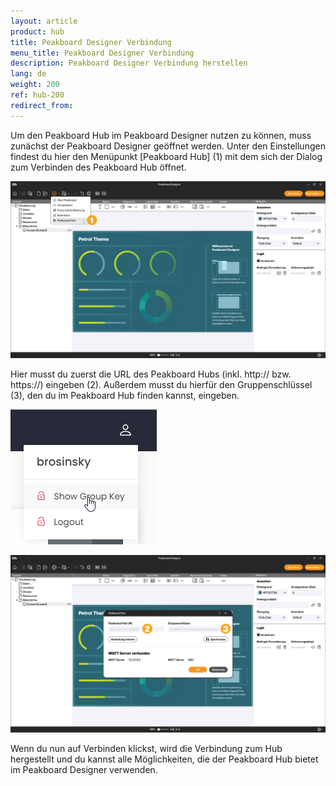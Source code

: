 ```yaml
---
layout: article
product: hub
title: Peakboard Designer Verbindung
menu_title: Peakboard Designer Verbindung
description: Peakboard Designer Verbindung herstellen
lang: de
weight: 200
ref: hub-200
redirect_from:
---
```


Um den Peakboard Hub im Peakboard Designer nutzen zu können, muss zunächst der Peakboard Designer geöffnet werden.
Unter den Einstellungen findest du hier den Menüpunkt [Peakboard Hub] (1) mit dem sich der Dialog zum Verbinden des Peakboard Hub öffnet.

![Peakboard Hub](/assets/images/hub/de_hub_connecttodesigner1.png)

Hier musst du zuerst die URL des Peakboard Hubs (inkl. http:// bzw. https://) eingeben (2).
Außerdem musst du hierfür den Gruppenschlüssel (3), den du im Peakboard Hub finden kannst, eingeben.

![Group Key](/assets/images/hub/hub_connecttodesigner3.png)

![Peakboard Hub Settings](/assets/images/hub/de_hub_connecttodesigner2.png)

Wenn du nun auf Verbinden klickst, wird die Verbindung zum Hub hergestellt und du kannst alle Möglichkeiten, die der Peakboard Hub bietet im Peakboard Designer verwenden.
